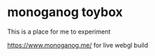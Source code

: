 # monoganog toybox

This is a place for me to experiment

https://www.monoganog.me/
for live webgl build
